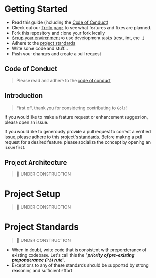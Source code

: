 Getting Started
===============
- Read this guide (including the [Code of Conduct](CODE_OF_CONDUCT.md))
- Check out our [Trello page](https://trello.com/b/LRyMB5zk/powershell-prelude) to see what features and fixes are planned.
- Fork this repository and clone your fork locally
- [Setup your environment](#project-setup) to use development tasks (test, lint, etc...)
- Adhere to the [project standards](#project-standards)
- Write some code and stuff...
- Push your changes and create a pull request

Code of Conduct
---------------
> Please read and adhere to the [code of conduct](CODE_OF_CONDUCT.md)

Introduction
------------
> First off, thank you for considering contributing to `Gold`!

If you would like to make a feature request or enhancement suggestion, please open an issue.

If you would like to generously provide a pull request to correct a verified issue, please adhere to this project's [standards](#project-standards). Before making a pull request for a desired feature, please socialize the concept by opening an issue first.

Project Architecture
--------------------
> 🚧 UNDER CONSTRUCTION

Project Setup
=============
> 🚧 UNDER CONSTRUCTION

Project Standards
=================
> 🚧 UNDER CONSTRUCTION

- When in doubt, write code that is consistent with preponderance of existing codebase. Let's call this the "***priority of pre-existing preponderance (P3) rule***".
- Exceptions to any of these standards should be supported by strong reasoning and sufficient effort
